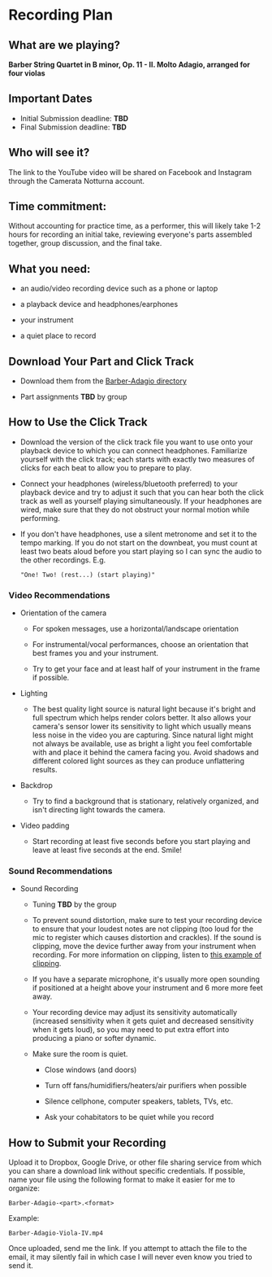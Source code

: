 # Recording Plan 

## What are we playing?

**Barber String Quartet in B minor, Op. 11  - II. Molto Adagio, arranged for four violas**

## Important Dates

- Initial Submission deadline: **TBD**
- Final Submission deadline: **TBD**

## Who will see it?

The link to the YouTube video will be shared on Facebook and Instagram through the Camerata Notturna account.

## Time commitment:

Without accounting for practice time, as a performer, this will likely take 1-2 hours for recording an initial take, reviewing everyone's parts assembled together, group discussion, and the final take.

## What you need:

- an audio/video recording device such as a phone or laptop

- a playback device and headphones/earphones

- your instrument

- a quiet place to record

## Download Your Part and Click Track

- Download them from the [Barber-Adagio directory](https://github.com/violaaas/music/tree/master/arrangements/Barber-Adagio)
 
- Part assignments **TBD** by group

## How to Use the Click Track

- Download the version of the click track file you want to use onto your playback device to which you can connect headphones. Familiarize yourself with the click track; each starts with exactly two measures of clicks for each beat to allow you to prepare to play.

- Connect your headphones (wireless/bluetooth preferred) to your playback device and try to adjust it such that you can hear both the click track as well as yourself playing simultaneously. If your headphones are wired, make sure that they do not obstruct your normal motion while performing.

- If you don't have headphones, use a silent metronome and set it to the tempo marking. If you do not start on the downbeat, you must count at least two beats aloud before you start playing so I can sync the audio to the other recordings. E.g. 
   ```
   "One! Two! (rest...) (start playing)"
   ```

### Video Recommendations

- Orientation of the camera
  - For spoken messages, use a horizontal/landscape orientation
  
  - For instrumental/vocal performances, choose an orientation that best frames you and your instrument.

  - Try to get your face and at least half of your instrument in the frame if possible.

- Lighting
  - The best quality light source is natural light because it's bright and full spectrum which helps render colors better. It also allows your camera's sensor lower its sensitivity to light which usually means less noise in the video you are capturing. Since natural light might not always be available, use as bright a light you feel comfortable with and place it behind the camera facing you. Avoid shadows and different colored light sources as they can produce unflattering results.
  

- Backdrop
  - Try to find a background that is stationary, relatively organized, and isn't directing light towards the camera.


- Video padding
   - Start recording at least five seconds before you start playing and leave at least five seconds at the end. Smile!

### Sound Recommendations

- Sound Recording
  - Tuning **TBD** by the group

  - To prevent sound distortion, make sure to test your recording device to ensure that your loudest notes are not clipping (too loud for the mic to register which causes distortion and crackles). If the sound is clipping, move the device further away from your instrument when recording. For more information on clipping, listen to [this example of clipping](https://youtu.be/9uEtworGLrU?t=124).

  - If you have a separate microphone, it's usually more open sounding if positioned at a height above your instrument and 6 more more feet away.

  - Your recording device may adjust its sensitivity automatically (increased sensitivity when it gets quiet and decreased sensitivity when it gets loud), so you may need to put extra effort into producing a piano or softer dynamic.
  
  - Make sure the room is quiet.
    - Close windows (and doors)

    - Turn off fans/humidifiers/heaters/air purifiers when possible

    - Silence cellphone, computer speakers, tablets, TVs, etc.

    - Ask your cohabitators to be quiet while you record

## How to Submit your Recording

Upload it to Dropbox, Google Drive, or other file sharing service from which you can share a download link without specific credentials. 
If possible, name your file using the following format to make it easier for me to organize:

```
Barber-Adagio-<part>.<format>
```

Example:

```
Barber-Adagio-Viola-IV.mp4
```

Once uploaded, send me the link. If you attempt to attach the file to the email, it may silently fail in which case I will never even know you tried to send it.